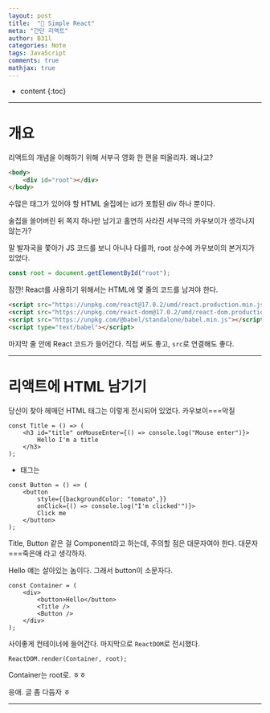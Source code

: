 ```yaml
---
layout: post
title:  "💍 Simple React"
meta: "간단 리액트"
author: B31l
categories: Note
tags: JavaScript
comments: true
mathjax: true
---
```




* content
{:toc}
---

# 개요



리액트의 개념을 이해하기 위해 서부극 영화 한 편을 떠올리자. 왜냐고?

~~~html
<body>
    <div id="root"></div>
</body>
~~~

수많은 태그가 있어야 할 HTML 술집에는 id가 포함된 div 하나 뿐이다.

술집을 쓸어버린 뒤 쪽지 하나만 남기고 홀연히 사라진 서부극의 카우보이가 생각나지 않는가?

말 발자국을 쫓아가 JS 코드를 보니 아니나 다를까, root 상수에 카우보이의 본거지가 있었다.

```js
const root = document.getElementById("root");
```

잠깐! React를 사용하기 위해서는 HTML에 몇 줄의 코드를 남겨야 한다.

~~~html
<script src="https://unpkg.com/react@17.0.2/umd/react.production.min.js"></script>
<script src="https://unpkg.com/react-dom@17.0.2/umd/react-dom.production.min.js"></script>
<script src="https://unpkg.com/@babel/standalone/babel.min.js"></script>
<script type="text/babel"></script>
~~~

마지막 줄 안에 React 코드가 들어간다. 직접 써도 좋고, `src`로 연결해도 좋다.

---

# 리액트에 HTML 남기기

당신이 찾아 헤매던 HTML 태그는 이렇게 전시되어 있었다. 카우보이===악질

```react
const Title = () => (
    <h3 id="title" onMouseEnter={() => console.log("Mouse enter")}>
        Hello I'm a title
    </h3>
);
```

- 태그는 

```react
const Button = () => (
    <button 
        style={{backgroundColor: "tomato",}} 
        onClick={() => console.log("I'm clicked'")}>
        Click me
    </button>
);
```



Title, Button 같은 걸 Component라고 하는데, 주의할 점은 대문자여야 한다. 대문자===죽은애 라고 생각하자.

Hello 얘는 살아있는 놈이다. 그래서 button이 소문자다.

```react
const Container = (
    <div>
        <button>Hello</button> 
        <Title />
        <Button />
    </div>
);
```

사이좋게 컨테이너에 들어간다. 마지막으로 `ReactDOM`로 전시했다.

```react
ReactDOM.render(Container, root);
```

Container는 root로. ㅎㅎ

응애. 글 좀 다듬자 ㅎ

---

